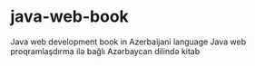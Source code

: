 java-web-book
=============

Java web development book in Azerbaijani language
Java web proqramlaşdırma ilə bağlı Azərbaycan dilində kitab
